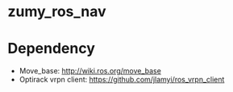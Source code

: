 # zumy_ros_nav

# Dependency
* Move_base: http://wiki.ros.org/move_base
* Optirack vrpn client: https://github.com/jlamyi/ros_vrpn_client 

